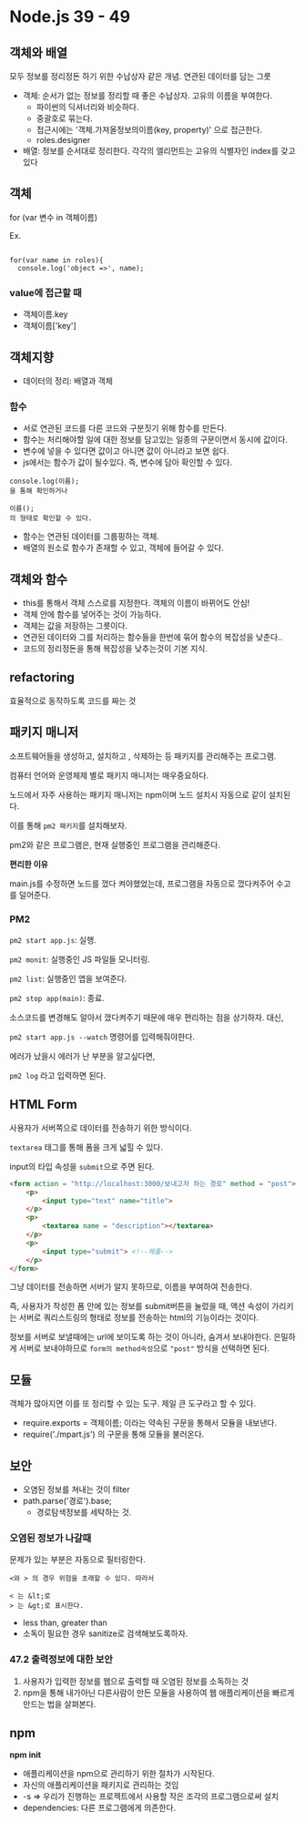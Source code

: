 # Node.js 39 - 49

## 객체와 배열

모두 정보를 정리정돈 하기 위한 수납상자 같은 개념. 연관된 데이터를 담는 그릇

- 객체: 순서가 없는 정보를 정리할 때 좋은 수납상자. 고유의 이름을 부여한다.
	- 파이썬의 딕셔너리와 비슷하다.
	- 중괄호로 묶는다.
	- 접근시에는 '객체.가져올정보의이름(key, property)' 으로 접근한다.
	- roles.designer
- 배열: 정보를 순서대로 정리한다. 각각의 엘리먼트는 고유의 식별자인 index를 갖고 있다

## 객체

for (var 변수 in 객체이름)

Ex.

```

for(var name in roles){
  console.log('object =>', name);

```

### value에 접근할 때

- 객체이름.key
- 객체이름['key']

## 객체지향

- 데이터의 정리: 배열과 객체

### 함수


- 서로 연관된 코드를 다른 코드와 구분짓기 위해 함수를 만든다.
- 함수는 처리해야할 일에 대한 정보를 담고있는 일종의 구문이면서 동시에 값이다.
- 변수에 넣을 수 있다면 값이고 아니면 값이 아니라고 보면 쉽다.
- js에서는 함수가 값이 될수있다. 즉, 변수에 담아 확인할 수 있다.

```
console.log(이름);
을 통해 확인하거나

이름();
의 형태로 확인할 수 있다. 
```

- 함수는 연관된 데이터를 그룹핑하는 객체. 
- 배열의 원소로 함수가 존재할 수 있고, 객체에 들어갈 수 있다. 

## 객체와 함수

- this를 통해서 객체 스스로를 지정한다. 객체의 이름이 바뀌어도 안심!
- 객체 안에 함수를 넣어주는 것이 가능하다. 
- 객체는 값을 저장하는 그릇이다. 
- 연관된 데이터와 그를 처리하는 함수들을 한번에 묶어 함수의 복잡성을 낮춘다.. 
- 코드의 정리정돈을 통해 복잡성을 낮추는것이 기본 지식.

## refactoring

효율적으로 동작하도록 코드를 짜는 것

## 패키지 매니저

소프트웨어들을 생성하고, 설치하고 , 삭제하는 등 패키지를 관리해주는 프로그램.

컴퓨터 언어와 운영체제 별로 패키지 매니저는 매우중요하다.

노드에서 자주 사용하는 패키지 매니저는 npm이며 노드 설치시 자동으로 같이 설치된다. 

이를 통해 `pm2 패키지`를 설치해보자.

pm2와 같은 프로그램은, 현재 실행중인 프로그램을 관리해준다. 



__편리한 이유__

main.js를 수정하면 노드를 껐다 켜야했었는데, 프로그램을 자동으로 껐다켜주어 수고를 덜어준다.

### PM2

`pm2 start app.js`: 실행.

`pm2 monit`: 실행중인 JS 파일들 모니터링.

`pm2 list`: 실행중인 앱을 보여준다.

`pm2 stop app(main)`: 종료.



소스코드를 변경해도 알아서 껐다켜주기 때문에 매우 편리하는 점을 상기하자. 대신, 

`pm2 start app.js --watch` 명령어를 입력해줘야한다.



에러가 났을시 에러가 난 부분을 알고싶다면,

`pm2 log` 라고 입력하면 된다. 

## HTML Form

사용자가 서버쪽으로 데이터를 전송하기 위한 방식이다.

`textarea` 태그를 통해 폼을 크게 넓힐 수 있다.

input의 타입 속성을 `submit`으로 주면 된다. 

```html	
<form action = "http://localhost:3000/보내고자 하는 경로" method = "post">
    <p>
        <input type="text" name="title">
    </p>
    <p>
        <textarea name = "description"></textarea>
    </p>
    <p>
        <input type="submit"> <!--제출-->
    </p>
</form>
```

그냥 데이터를 전송하면 서버가 알지 못하므로, 이름을 부여하여 전송한다.

즉, 사용자가 작성한 폼 안에 있는 정보를 submit버튼을 눌렀을 때, 액션 속성이 가리키는 서버로 쿼리스트링의 형태로 정보를 전송하는 html의 기능이라는 것이다.



정보를 서버로 보낼때에는 url에 보이도록 하는 것이 아니라, 숨겨서 보내야한다. 은밀하게 서버로 보내야하므로 `form의 method속성`으로 `"post"` 방식을 선택하면 된다. 

## 모듈

객체가 많아지면 이를 또 정리할 수 있는 도구. 제일 큰 도구라고 할 수 있다. 

- require.exports = 객체이름; 이라는 약속된 구문을 통해서 모듈을 내보낸다.
- require('./mpart.js') 의 구문을 통해 모듈을 불러온다. 

## 보안

- 오염된 정보를 쳐내는 것이 filter
- path.parse('경로').base;
	- 경로탐색정보를 세탁하는 것.

### 오염된 정보가 나갈때

문제가 있는 부분은 자동으로 필터링한다. 

```
<와 > 의 경우 위험을 초래할 수 있다. 따라서

< 는 &lt;로 
> 는 &gt;로 표시한다.

```

- less than, greater than
- 소독이 필요한 경우 sanitize로 검색해보도록하자.  

### 47.2 출력정보에 대한 보안

1. 사용자가 입력한 정보를 웹으로 출력할 때 오염된 정보를 소독하는 것
2. npm을 통해 내가아닌 다른사람이 만든 모듈을 사용하여 웹 애플리케이션을 빠르게 만드는 법을 살펴본다.

## npm

__npm init__

- 애플리케이션을 npm으로 관리하기 위한 절차가 시작된다. 
- 자신의 애플리케이션을 패키지로 관리하는 것임
- -s => 우리가 진행하는 프로젝트에서 사용할 작은 조각의 프로그램으로써 설치
- dependencies: 다른 프로그램에게 의존한다. 

